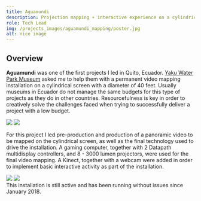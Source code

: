```yaml
---
title: Aguamundi
description: Projection mapping + interactive experience on a cylindrical screen.
role: Tech Lead
img: /projects_images/aguamundi_mapping/poster.jpg
alt: nice image
---
```


## Overview

**Aguamundi** was one of the first projects I led in Quito, Ecuador. <a href="www.yakumuseoagua.gob.ec">Yaku Water Park Museum</a> asked me to help them with a permanent video mapping installation on a cylindrical screen with a diameter of 40 feet. Usually museums in Ecuador do not manage the same budgets for this type of projects as they do in other countries. Resourcefulness is key in order to creatively solve the challenges faced when trying to successfully deliver a project with a low budget. 

<div class="imgs">
<img src="/projects_images/aguamundi_mapping/img_1.jpg">
<img src="/projects_images/aguamundi_mapping/img_2.jpg">
</div>

For this project I led pre-production and production of a panoramic video to be mapped on the cylindrical screen, as well as the final technology used to drive the installation. A gaming computer, together with 2 Datapath multidisplay controllers, and 8 - 3000 lumen projectors, were used for the final video mapping. A Kinect, together with a webcam were added in order to implement basic interactive activity as part of the installation. 

<div class="imgs">
<img src="/projects_images/aguamundi_mapping/img_3.jpg">
<img src="/projects_images/aguamundi_mapping/img_4.jpg">
</div>
<div class="imgs">
    <lazy-video-component
	source="/projects_images/aguamundi_mapping/video_1.mp4"
        class="md:w-1/2 object-cover my-10 mx-auto border-gray border shadow-md"
    ></lazy-video-component>
</div>
This installation is still active and has been running without issues since January 2018.